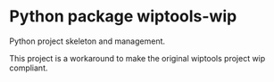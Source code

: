 # Python package wiptools-wip

Python project skeleton and management.

This project is a workaround to make the original wiptools project wip compliant.